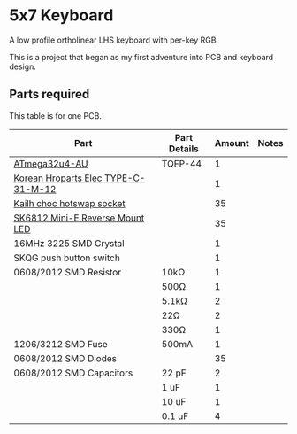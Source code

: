 # 5x7 Keyboard

A low profile ortholinear LHS keyboard with per-key RGB.

This is a project that began as my first adventure into PCB and keyboard design.

## Parts required

This table is for one PCB.

| Part                                                                                                                                   | Part Details | Amount | Notes |
| -------------------------------------------------------------------------------------------------------------------------------------- | ------------ | ------ | ----- |
| [ATmega32u4-AU](https://item.taobao.com/item.htm?id=677430063008)                                                                      | TQFP-44      | 1      |       |
| [Korean Hroparts Elec TYPE-C-31-M-12](https://www.lcsc.com/product-detail/USB-Type-C_Korean-Hroparts-Elec-TYPE-C-31-M-12_C165948.html) |              | 1      |       |
| [Kailh choc hotswap socket](https://item.taobao.com/item.htm?id=595850038767)                                                          |              | 35     |       |
| [SK6812 Mini-E Reverse Mount LED](https://item.taobao.com/item.htm?id=669061805532)                                                    |              | 35     |       |
| 16MHz 3225 SMD Crystal                                                                                                                 |              | 1      |       |
| SKQG push button switch                                                                                                                |              | 1      |       |
| 0608/2012 SMD Resistor                                                                                                                 | 10kΩ         | 1      |       |
|                                                                                                                                        | 500Ω         | 1      |       |
|                                                                                                                                        | 5.1kΩ        | 2      |       |
|                                                                                                                                        | 22Ω          | 2      |       |
|                                                                                                                                        | 330Ω         | 1      |       |
| 1206/3212 SMD Fuse                                                                                                                     | 500mA        | 1      |       |
| 0608/2012 SMD Diodes                                                                                                                   |              | 35     |       |
| 0608/2012 SMD Capacitors                                                                                                               | 22 pF        | 2      |       |
|                                                                                                                                        | 1 uF         | 1      |       |
|                                                                                                                                        | 10 uF        | 1      |       |
|                                                                                                                                        | 0.1 uF       | 4      |       |


